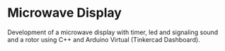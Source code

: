 # Microwave Display
 Development of a microwave display with timer, led and signaling sound and a rotor using C++ and Arduino Virtual (Tinkercad Dashboard).

